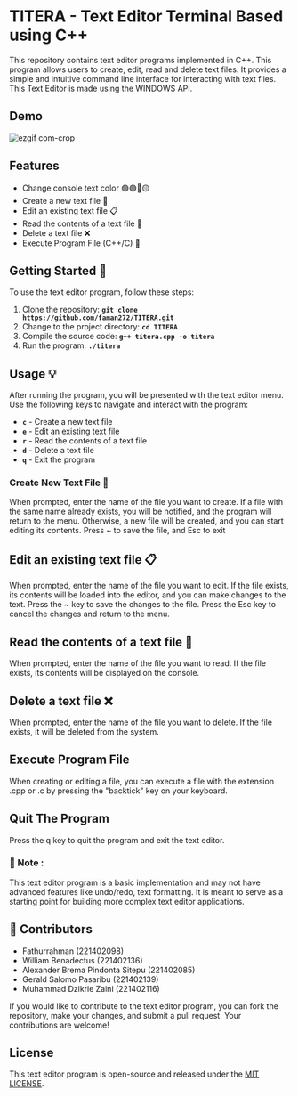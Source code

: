 
# TITERA - Text Editor Terminal Based using C++

This repository contains text editor programs implemented in C++. This program allows users to create, edit, read and delete text files. It provides a simple and intuitive command line interface for interacting with text files. This Text Editor is made using the WINDOWS API.

## Demo

![ezgif com-crop](https://github.com/faman272/TITERA/assets/116134925/99235183-4275-4272-83df-aefdfbd292db)


## Features
- Change console text color 🟢🟣🔵🟡 
- Create a new text file  📝
- Edit an existing text file  📋
- Read the contents of a text file  📖
- Delete a text file ❌
- Execute Program File (C++/C) 🏁

## Getting Started 🔧
To use the text editor program, follow these steps:
1. Clone the repository: **`git clone https://github.com/faman272/TITERA.git`**
2. Change to the project directory: **`cd TITERA`**
3. Compile the source code: **`g++ titera.cpp -o titera`**
4. Run the program: **`./titera`**


## Usage 💡
After running the program, you will be presented with the text editor menu. Use the following keys to navigate and interact with the program:

- **`c`** - Create a new text file
- **`e`** - Edit an existing text file
- **`r`** - Read the contents of a text file
- **`d`** - Delete a text file
- **`q`** - Exit the program

### Create New Text File 📝
When prompted, enter the name of the file you want to create. If a file with the same name already exists, you will be notified, and the program will return to the menu. Otherwise, a new file will be created, and you can start editing its contents. Press ~ to save the file,
and Esc to exit
## Edit an existing text file 📋
When prompted, enter the name of the file you want to edit. If the file exists, its contents will be loaded into the editor, and you can make changes to the text. Press the ~ key to save the changes to the file. Press the Esc key to cancel the changes and return to the menu.
## Read the contents of a text file 📖
When prompted, enter the name of the file you want to read. If the file exists, its contents will be displayed on the console.
## Delete a text file ❌
When prompted, enter the name of the file you want to delete. If the file exists, it will be deleted from the system.
## Execute Program File 
When creating or editing a file, you can execute a file with the extension .cpp or .c by pressing the "backtick" key on your keyboard.
## Quit The Program
Press the q key to quit the program and exit the text editor.
### 📓 Note : 
This text editor program is a basic implementation and may not have advanced features like undo/redo, text formatting. It is meant to serve as a starting point for building more complex text editor applications.
## 👯 Contributors
- Fathurrahman (221402098)
- William Benadectus (221402136)
- Alexander Brema Pindonta Sitepu (221402085)
- Gerald Salomo Pasaribu (221402139)
- Muhammad Dzikrie Zaini (221402116)

If you would like to contribute to the text editor program, you can fork the repository, make your changes, and submit a pull request. Your contributions are welcome!
## License
This text editor program is open-source and released under the [MIT LICENSE](LICENSE).
